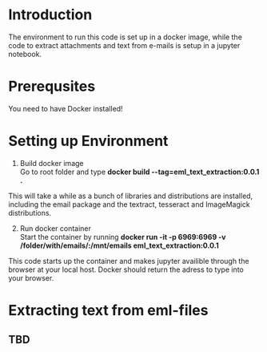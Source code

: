# Introduction

The environment to run this code is set up in a docker image, while the code to extract attachments and text from e-mails is setup in a jupyter notebook.

# Prerequsites
You need to have Docker installed!

# Setting up Environment

1. Build docker image  
Go to root folder and type **docker build --tag=eml_text_extraction:0.0.1 .**

This will take a while as a bunch of libraries and distributions are installed, including the email package and the textract, tesseract and ImageMagick distributions.

2. Run docker container  
Start the container by running **docker run -it -p 6969:6969 -v /folder/with/emails/:/mnt/emails eml_text_extraction:0.0.1**

This code starts up the container and makes jupyter availible through the browser at your local host. Docker should return the adress to type into your browser.

# Extracting text from eml-files
## TBD
